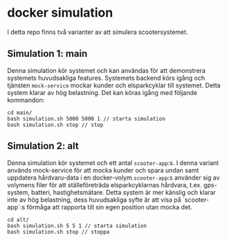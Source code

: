 # docker simulation

I detta repo finns två varianter av att simulera scootersystemet.

## Simulation 1: main

Denna simulation kör systemet och kan användas för att demonstrera systemets huvudsakliga features. Systemets backend körs igång och tjänsten `mock-service` mockar kunder och elsparkcyklar till systemet. Detta system klarar av hög belastning. Det kan köras igång med följande kommandon:

```
cd main/
bash simulation.sh 5000 5000 1 // starta simulation
bash simulation.sh stop // stop
```

## Simulation 2: alt

Denna simulation kör systemet och ett antal `scooter-app`:s. I denna variant används mock-service för att mocka kunder och spara undan samt uppdatera hårdvaru-data i en docker-volym.`scooter-app`:s använder sig av volymens filer för att ställeföreträda elsparkcyklarnas hårdvara, t.ex. gps-system, batteri, hastighetsmätare. Detta system är mer känslig och klarar inte av hög belastning, dess huvudsakliga syfte är att visa på ´scooter-app`:s förmåga att rapporta till sin egen position utan mocka det.

```
cd alt/
bash simulation.sh 5 5 1 // starta simulation
bash simulation.sh stop // stoppa
```